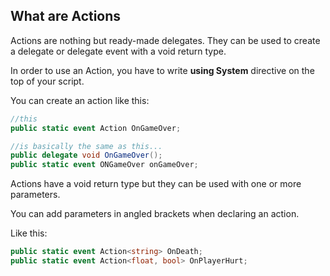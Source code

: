 ## What are Actions
Actions are nothing but ready-made delegates. They can be used to create a delegate or delegate event with a void return type.

In order to use an Action, you have to write **using System** directive on the top of your script.

You can create an action like this:

```C#
//this
public static event Action OnGameOver;

//is basically the same as this...
public delegate void OnGameOver();
public static event ONGameOver onGameOver;
```

Actions have a void return type but they can be used with one or more parameters.

You can add parameters in angled brackets when declaring an action.

Like this:

```C#
public static event Action<string> OnDeath;
public static event Action<float, bool> OnPlayerHurt;
```
